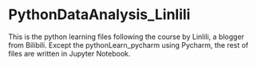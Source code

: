 # PythonDataAnalysis_Linlili
This is the python learning files following the course by Linlili, a blogger from Bilibili. Except the pythonLearn_pycharm using Pycharm, the rest of files are written in Jupyter Notebook. 
